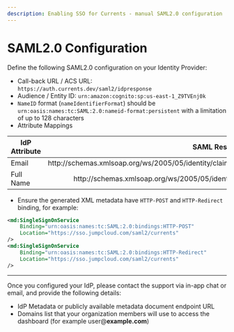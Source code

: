 ```yaml
---
description: Enabling SSO for Currents - manual SAML2.0 configuration
---
```


# SAML2.0 Configuration

Define the following SAML2.0 configuration on your Identity Provider:

* Call-back URL / ACS URL: `https://auth.currents.dev/saml2/idpresponse`
* Audience / Entity ID: `urn:amazon:cognito:sp:us-east-1_Z9TVEnj0k`
* `NameID` format (`nameIdentifierFormat`) should be `urn:oasis:names:tc:SAML:2.0:nameid-format:persistent` with a limitation of up to 128 characters
* Attribute Mappings

<table><thead><tr><th width="155.5">IdP Attribute</th><th align="right">SAML Response Attribute</th></tr></thead><tbody><tr><td>Email</td><td align="right">http://schemas.xmlsoap.org/ws/2005/05/identity/claims/emailaddress</td></tr><tr><td>Full Name</td><td align="right">http://schemas.xmlsoap.org/ws/2005/05/identity/claims/name</td></tr></tbody></table>

* Ensure the generated XML metadata have `HTTP-POST` and `HTTP-Redirect` binding, for example:

```xml
<md:SingleSignOnService
    Binding="urn:oasis:names:tc:SAML:2.0:bindings:HTTP-POST"
    Location="https://sso.jumpcloud.com/saml2/currents"
/>
<md:SingleSignOnService
    Binding="urn:oasis:names:tc:SAML:2.0:bindings:HTTP-Redirect"
    Location="https://sso.jumpcloud.com/saml2/currents"
/>
```

***

Once you configured your IdP, please contact the support via in-app chat or email, and provide the following details:

* IdP Metadata or publicly available metadata document endpoint URL
* Domains list that your organization members will use to access the dashboard (for example user@**example.com**)
